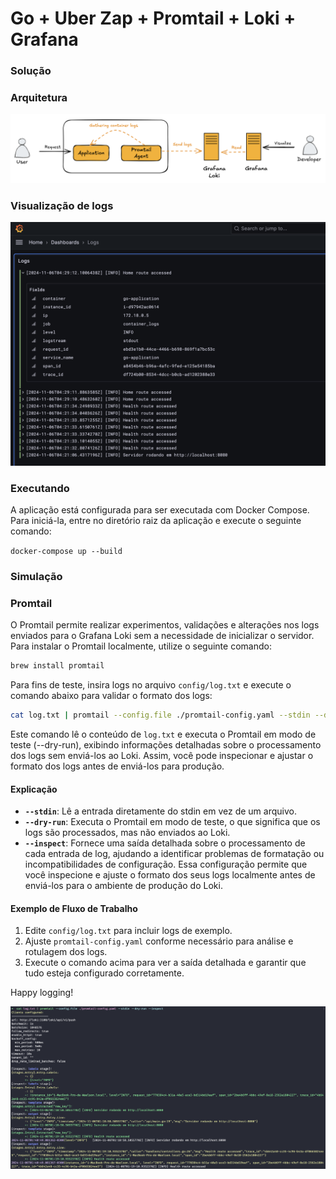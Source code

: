 # Go + Uber Zap + Promtail + Loki + Grafana


### Solução

### Arquitetura
![Architecture](documentation/images/architecture.png)

### Visualização de logs
![Dashboard](documentation/images/dashboard.png)

### Executando
A aplicação está configurada para ser executada com Docker Compose. Para iniciá-la, entre no diretório raiz da aplicação e execute o seguinte comando:

`
docker-compose up --build
`

### Simulação

### Promtail
O Promtail permite realizar experimentos, validações e alterações nos logs enviados para o Grafana Loki sem a 
necessidade de inicializar o servidor. Para instalar o Promtail localmente, utilize o seguinte comando:

```bash
brew install promtail
```

Para fins de teste, insira logs no arquivo `config/log.txt` e execute o comando abaixo para validar o formato dos logs:

```bash
cat log.txt | promtail --config.file ./promtail-config.yaml --stdin --dry-run --inspect
```

Este comando lê o conteúdo de `log.txt` e executa o Promtail em modo de teste (--dry-run), exibindo informações detalhadas sobre o processamento dos logs sem enviá-los ao Loki. Assim, você pode inspecionar e ajustar o formato dos logs antes de enviá-los para produção.

#### Explicação
- **`--stdin`**: Lê a entrada diretamente do stdin em vez de um arquivo.
- **`--dry-run`**: Executa o Promtail em modo de teste, o que significa que os logs são processados, mas não enviados ao Loki.
- **`--inspect`**: Fornece uma saída detalhada sobre o processamento de cada entrada de log, ajudando a identificar problemas de formatação ou incompatibilidades de configuração.
  Essa configuração permite que você inspecione e ajuste o formato dos seus logs localmente antes de enviá-los para o ambiente de produção do Loki.

#### Exemplo de Fluxo de Trabalho
1. Edite `config/log.txt` para incluir logs de exemplo.
2. Ajuste `promtail-config.yaml` conforme necessário para análise e rotulagem dos logs.
3. Execute o comando acima para ver a saída detalhada e garantir que tudo esteja configurado corretamente.

Happy logging!

![Dry Run](documentation/images/dry-run.png)